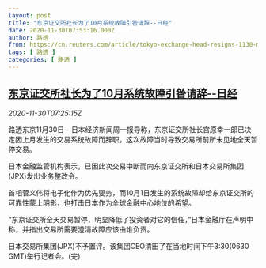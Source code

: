 ```yaml
---
layout: post
title: "东京证交所社长为了10月系统故障引咎请辞--日经"
date: 2020-11-30T07:53:16.000Z
author: 路透
from: https://cn.reuters.com/article/tokyo-exchange-head-resigns-1130-mon-idCNKBS28A0MH
tags: [ 路透 ]
categories: [ 路透 ]
---
```

<!--1606722796000-->
[东京证交所社长为了10月系统故障引咎请辞--日经](https://cn.reuters.com/article/tokyo-exchange-head-resigns-1130-mon-idCNKBS28A0MH)
------

<div>
<div><i>2020-11-30T07:25:15Z</i></div><p>路透东京11月30日 - 日本经济新闻周一报导称，东京证交所社长宫原幸一郎已决定因上月发生的交易系统故障而辞职。这次故障当时导致交易所前所未见地全天暂停交易。</p><p>日本金融监管机构表示，已因此次交易中断而向东京证交所和日本交易所集团(JPX)发出业务整改令。</p><p>首相菅义伟将电子化作为优先要务，而10月1日发生的系统故障却给东京证交所的可靠性蒙上阴影，也打击日本作为全球金融中心地位的希望。</p><p>“东京证交所全天交易暂停，明显降低了投资者对它的信任，”日本金融厅在声明中称，并指出交易所需要澄清故障应该由谁负责。</p><p>日本交易所集团(JPX)不予置评。该集团CEO清田了在当地时间下午3:30(0630 GMT)举行记者会。(完)</p>
</div>
